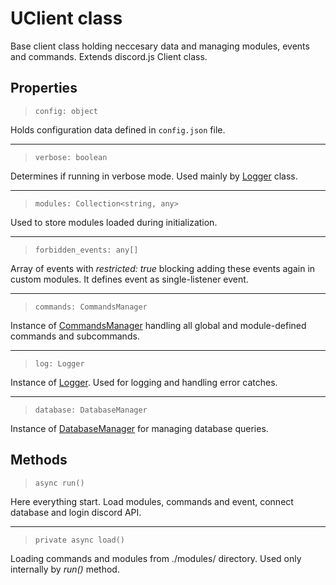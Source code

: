 # UClient class

Base client class holding neccesary data and managing modules, events and commands. Extends discord.js Client class.

## Properties

> `config: object`

Holds configuration data defined in `config.json` file.

---

> `verbose: boolean`

Determines if running in verbose mode. Used mainly by [Logger](./logger.md) class.

---

> `modules: Collection<string, any>`

Used to store modules loaded during initialization.

---

> `forbidden_events: any[]`

Array of events with *restricted: true* blocking adding these events again in custom modules. It defines event as single-listener event.

---

> `commands: CommandsManager`

Instance of [CommandsManager](./commandsmanager.md) handling all global and module-defined commands and subcommands.

---

> `log: Logger`

Instance of [Logger](./logger.md). Used for logging and handling error catches.

---

> `database: DatabaseManager`

Instance of [DatabaseManager](./databasemanager.md) for managing database queries.

## Methods

> `async run()`

Here everything start. Load modules, commands and event, connect database and login discord API.

---

> `private async load()`

Loading commands and modules from ./modules/ directory. Used only internally by *run()* method.
